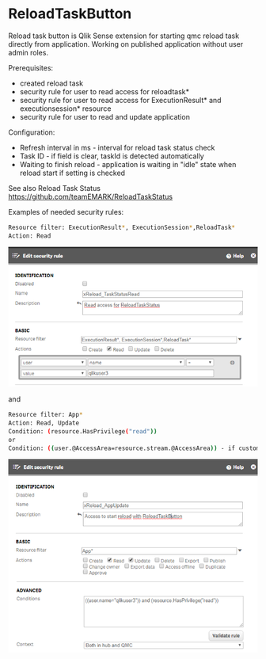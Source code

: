 # ReloadTaskButton
Reload task button is Qlik Sense extension for starting qmc reload task directly from application.
Working on published application without user admin roles.

Prerequisites:
  - created reload task
  - security rule for user to read access for reloadtask*
  - security rule for user to read access for ExecutionResult* and executionsession* resource
  - security rule for user to read and update application

Configuration:
  - Refresh interval in ms - interval for reload task status check
  - Task ID - if field is clear, taskId is detected automatically 
  - Waiting to finish reload - application is waiting in "idle" state when reload start if setting is checked

See also Reload Task Status https://github.com/teamEMARK/ReloadTaskStatus

Examples of needed security rules:

```sh
Resource filter: ExecutionResult*, ExecutionSession*,ReloadTask*
Action: Read
```
![alt text](https://github.com/teamEMARK/ReloadTaskStatus/blob/master/images/RTS_rule.png)

and 

```sh
Resource filter: App*
Action: Read, Update
Condition: (resource.HasPrivilege("read"))
or 
Condition: ((user.@AccessArea=resource.stream.@AccessArea)) - if customProperty AccessArea is used for access to streams
```
![alt text](https://github.com/teamEMARK/ReloadTaskButton/blob/master/images/RTB_rule.png)







